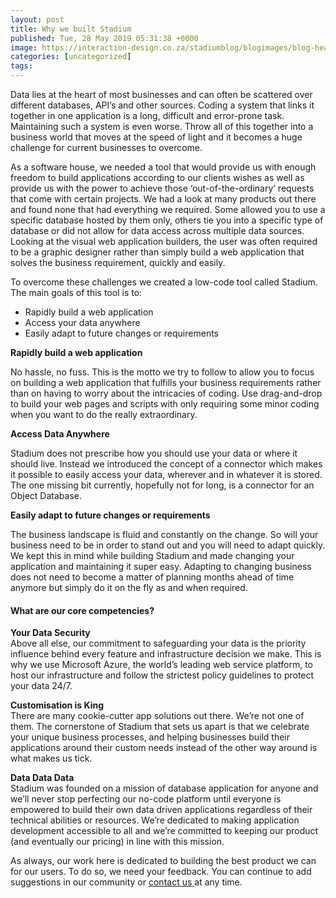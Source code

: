 ```yaml
---
layout: post
title: Why we built Stadium
published: Tue, 28 May 2019 05:31:38 +0000
image: https://interaction-design.co.za/stadiumblog/blogimages/blog-headliners-03-650x350.jpg
categories: [uncategorized]
tags: 
---
```


<p>
<span style="font-weight: 400;">Data lies at the heart of most businesses and can often be scattered over different databases, API’s and other sources. Coding a system that links it together in one application is a long, difficult and error-prone task. Maintaining such a system is even worse. Throw all of this together into a business world that moves at the speed of light and it becomes a huge challenge for current businesses to overcome.</span>
</p>
<p>
<span style="font-weight: 400;">As a software house, we needed a tool that would provide us with enough freedom to build applications according to our clients wishes as well as provide us with the power to achieve those ‘out-of-the-ordinary’ requests that come with certain projects. We had a look at many products out there and found none that had everything we required. Some allowed you to use a specific database hosted by them only, others tie you into a specific type of database or did not allow for data access across multiple data sources. Looking at the visual web application builders, the user was often required to be a graphic designer rather than simply build a web application that solves the business requirement, quickly and easily.</span>
</p>
<p>
<span style="font-weight: 400;">To overcome these challenges we created a low-code tool called Stadium. The main goals of this tool is to:</span>
</p>
<ul>
<li style="font-weight: 400;">
<span style="font-weight: 400;">Rapidly build a web application</span>
</li>
<li style="font-weight: 400;">
<span style="font-weight: 400;">Access your data anywhere</span>
</li>
<li style="font-weight: 400;">
<span style="font-weight: 400;">Easily adapt to future changes or requirements
</span>
</li>
</ul>
<p>
<b>Rapidly build a web application</b>
</p>
<p>
<span style="font-weight: 400;">No hassle, no fuss. This is the motto we try to follow to allow you to focus on building a web application that fulfills your business requirements rather than on having to worry about the intricacies of coding. Use drag-and-drop to build your web pages and scripts with only requiring some minor coding when you want to do the really extraordinary.</span>
</p>
<p>
<b>Access Data Anywhere</b>
</p>
<p>
<span style="font-weight: 400;">Stadium does not prescribe how you should use your data or where it should live. Instead we introduced the concept of a connector which makes it possible to easily access your data, wherever and in whatever it is stored. The one missing bit currently, hopefully not for long, is a connector for an Object Database.</span>
</p>
<p>
<b>Easily adapt to future changes or requirements</b>
</p>
<p>
<span style="font-weight: 400;">The business landscape is fluid and constantly on the change. So will your business need to be in order to stand out and you will need to adapt quickly. We kept this in mind while building Stadium and made changing your application and maintaining it super easy. Adapting to changing business does not need to become a matter of planning months ahead of time anymore but simply do it on the fly as and when required.</span>
</p>
<h4>
What are our core competencies?
</h4>
<p>
<span style="font-weight: 400;">
<strong>Your Data Security<br/>
</strong>
</span>
<span style="font-weight: 400;">Above all else, our commitment to safeguarding your data is the priority influence behind every feature and infrastructure decision we make. This is why we use Microsoft Azure, the world’s leading web service platform, to host our infrastructure and follow the strictest policy guidelines to protect your data 24/7.</span>
</p>
<p>
<strong>Customisation is King<br/>
</strong>
<span style="font-size: inherit;">There are many cookie-cutter app solutions out there. We’re not one of them. The cornerstone of Stadium that sets us apart is that we celebrate your unique business processes, and helping businesses build their applications around their custom needs instead of the other way around is what makes us tick.</span>
</p>
<p>
<span style="font-weight: 400;">
<strong>Data Data Data<br/>
</strong>Stadium was founded on a mission of database application for anyone and we’ll never stop perfecting our no-code platform until everyone is empowered to build their own data driven applications regardless of their technical abilities or resources. We’re dedicated to making application development accessible to all and we’re committed to keeping our product (and eventually our pricing) in line with this mission.</span>
</p>
<p>
<span style="font-weight: 400;">As always, our work here is dedicated to building the best product we can for our users. To do so, we need your feedback. You can continue to add suggestions in our community or </span>
<a href="https://origin.stadium.software/contact/">
<span style="font-weight: 400;">contact us</span>
</a>
<span style="font-weight: 400;"> at any time.</span>
</p>
<p>
<span style="font-weight: 400;">&nbsp;</span>
</p>